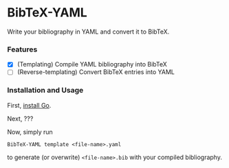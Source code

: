 # BibTeX-YAML

Write your bibliography in YAML and convert it to BibTeX.

### Features

- [x] (Templating) Compile YAML bibliography into BibTeX
- [ ] (Reverse-templating) Convert BibTeX entries into YAML

### Installation and Usage

First, [install Go](https://go.dev/doc/install).

Next, ???

Now, simply run

`BibTeX-YAML template <file-name>.yaml`

to generate (or overwrite) `<file-name>.bib` with your compiled bibliography.
